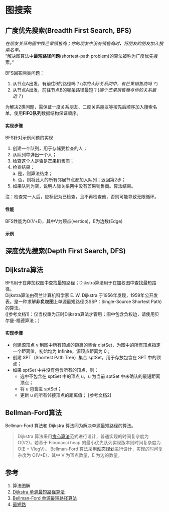 # 图搜索

## 广度优先搜索(Breadth First Search, BFS)
*在朋友关系的图中找芒果销售商；你的朋友中没有销售商时，将朋友的朋友加入搜索名单。*  
“解决图算法中**最短路径问题**(shortest-path problem)的算法被称为广度优先搜索。”

BFS回答两类问题：
1. 从节点A出发，有前往B的路径吗？(*你的人际关系网中，有芒果销售商吗？*)
2. 从节点A出发，前往节点B的哪条路径最短？(*哪个芒果销售商与你的关系最近？*)

为解决2类问题，需保证一度关系朋友、二度关系朋友等按先后顺序加入搜索名单，使用**FIFO队列**数据结构保证顺序。

#### 实现步骤
BFS针对示例问题的实现
1. 创建一个队列，用于存储要检查的人；
2. 从队列中弹出一个人；
3. 检查这个人是否是芒果销售商；
4. 检查结果：  
  a. 是，则算法结束；  
  b. 否，则将此人的所有邻居节点都加入队列；返回第2步；
5. 如果队列为空，说明人际关系网中没有芒果销售商。算法结束。

注：检查完一人后，应标记为已检查，且不再检查他，否则可能导致无限循环。

#### 性能
BFS性能为O(*V*+*E*)，其中V为顶点(vertice)，E为边数(Edge)

#### 示例

## 深度优先搜索(Depth First Search, DFS)


## Dijkstra算法
BFS用于在非加权图中查找最短路径；Dijkstra算法用于在加权图中查找最短路径。  
Dijkstra算法由荷兰计算机科学家 E. W. Dijkstra 于1956年发现，1959年公开发表。是一种求解**非负权图**上单源最短路径(SSSP：Single-Source Shortest Path)的算法。  
([参考文档1]：仅当权重为正时Dijkstra算法才管用；图中包含负权边，请使用贝尔曼-福德算法；)  

#### 实现步骤
- 创建源顶点 v 到图中所有顶点的距离的集合 distSet，为图中的所有顶点指定一个距离值，初始均为 Infinite，源顶点距离为 0；
- 创建 SPT（Shortest Path Tree）集合 sptSet，用于存放包含在 SPT 中的顶点；
- 如果 sptSet 中并没有包含所有的顶点，则：
  - 选中不包含在 sptSet 中的顶点 u，u 为当前 sptSet 中未确认的最短距离顶点；
  - 将 u 包含进 sptSet；
  - 更新 u 的所有邻接顶点的距离值；
[参考文档2]

## Bellman-Ford算法
Bellman-Ford 算法和 Dijkstra 算法同为解决单源最短路径的算法。  
> Dijkstra 算法采用[贪心算法](base_algo.md#贪婪算法)范式进行设计，普通实现的时间复杂度为 O(V2)，若基于 Fibonacci heap 的最小优先队列实现版本则时间复杂度为 O(E + VlogV)。
> Bellman-Ford 算法采用[动态规划](base_algo.md#动态规划)进行设计，实现的时间复杂度为 O(V*E)，其中 V 为顶点数量，E 为边的数量。  

## 参考
1. 算法图解
2. [Dijkstra 单源最短路径算法](https://www.cnblogs.com/gaochundong/p/dijkstra_algorithm.html)  
3. [Bellman-Ford 单源最短路径算法](https://www.cnblogs.com/gaochundong/p/bellman_ford_algorithm.html)
4. [最短路](https://oi-wiki.org/graph/shortest-path/)

